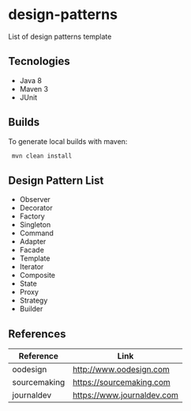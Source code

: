 # design-patterns
List of design patterns template

## Tecnologies

* Java 8
* Maven 3
* JUnit

## Builds

To generate local builds with maven:
```bash
 mvn clean install
``` 

## Design Pattern List

* Observer
* Decorator
* Factory
* Singleton
* Command
* Adapter
* Facade
* Template
* Iterator
* Composite
* State
* Proxy
* Strategy
* Builder

## References

Reference | Link
------------- | -------------
oodesign | <http://www.oodesign.com>
sourcemaking | <https://sourcemaking.com>
journaldev | <https://www.journaldev.com>